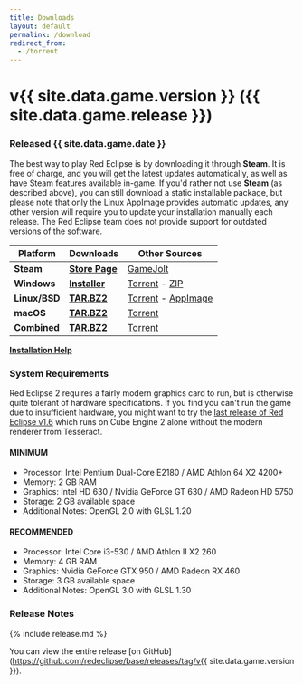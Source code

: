```yaml
---
title: Downloads
layout: default
permalink: /download
redirect_from:
  - /torrent
---
```


# v{{ site.data.game.version }} ({{ site.data.game.release }})
### Released {{ site.data.game.date }}

The best way to play Red Eclipse is by downloading it through <span class="fab fa-steam" aria-hidden="true"></span> **Steam**. It is free of charge, and you will get the latest updates automatically, as well as have Steam features available in-game. If you'd rather not use <span class="fab fa-steam" aria-hidden="true"></span> **Steam** (as described above), you can still download a static installable package, but please note that only the Linux AppImage provides automatic updates, any other version will require you to update your installation manually each release. The Red Eclipse team does not provide support for outdated versions of the software.

Platform                                                             | Downloads                           | Other Sources
---------------------------------------------------------------------|-------------------------------------|-------------------------------------
<span class="fab fa-steam" aria-hidden="true"></span> **Steam**  | **[Store Page](/steam)**      | [GameJolt](/gamejolt)
<span class="fab fa-windows" aria-hidden="true"></span> **Windows**  | **[Installer](/download/win)**      | [Torrent](/download/torrent/win) - [ZIP](/download/zip)
<span class="fab fa-linux" aria-hidden="true"></span> **Linux/BSD**  | **[TAR.BZ2](/download/nix)**        | [Torrent](/download/torrent/nix) - [AppImage](/download/appimage)
<span class="fab fa-apple" aria-hidden="true"></span> **macOS**      | **[TAR.BZ2](/download/mac)**        | [Torrent](/download/torrent/mac)
<span class="fas fa-archive" aria-hidden="true"></span> **Combined** | **[TAR.BZ2](/download/combined)**   | [Torrent](/download/torrent/combined)

**[Installation Help](/docs/Install-Guide)**

### System Requirements
Red Eclipse 2 requires a fairly modern graphics card to run, but is otherwise quite tolerant of hardware specifications. If you find you can't run the game due to insufficient hardware, you might want to try the [last release of Red Eclipse v1.6](https://github.com/redeclipse/base/releases/tag/v1.6.0) which runs on Cube Engine 2 alone without the modern renderer from Tesseract.

#### MINIMUM
* Processor: Intel Pentium Dual-Core E2180 / AMD Athlon 64 X2 4200+
* Memory: 2 GB RAM
* Graphics: Intel HD 630 / Nvidia GeForce GT 630 / AMD Radeon HD 5750
* Storage: 2 GB available space
* Additional Notes: OpenGL 2.0 with GLSL 1.20

#### RECOMMENDED
* Processor: Intel Core i3-530 / AMD Athlon II X2 260
* Memory: 4 GB RAM
* Graphics: Nvidia GeForce GTX 950 / AMD Radeon RX 460
* Storage: 3 GB available space
* Additional Notes: OpenGL 3.0 with GLSL 1.30

### Release Notes

{% include release.md %}

You can view the entire release [on GitHub](https://github.com/redeclipse/base/releases/tag/v{{ site.data.game.version }}).
